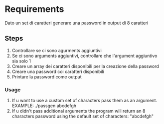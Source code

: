 # Requirements

Dato un set di caratteri generare una password in output di 8 caratteri

## Steps
1. Controllare se ci sono agurments aggiuntivi
  1. Se ci sono arguments aggiuntivi, controllare che l'argument aggiuntivo sia solo 1
1. Creare un array dei caratteri disponibili per la creazione della password
1. Creare una password coi caratteri disponibili
1. Printare la password come output


### Usage
1. If u want to use a custom set of characters pass them as an argument. EXAMPLE: ./passgen abcdefgh
1. If u didn't pass additional arguments the program will return an 8 characters password using the default set of characters: "abcdefgh"